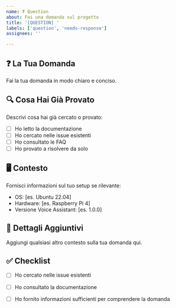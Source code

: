 ```yaml
---
name: ❓ Question
about: Fai una domanda sul progetto
title: '[QUESTION] '
labels: ['question', 'needs-response']
assignees: ''

---
```


## ❓ La Tua Domanda
Fai la tua domanda in modo chiaro e conciso.

## 🔍 Cosa Hai Già Provato
Descrivi cosa hai già cercato o provato:
- [ ] Ho letto la documentazione
- [ ] Ho cercato nelle issue esistenti
- [ ] Ho consultato le FAQ
- [ ] Ho provato a risolvere da solo

## 🖥️ Contesto
Fornisci informazioni sul tuo setup se rilevante:
- OS: [es. Ubuntu 22.04]
- Hardware: [es. Raspberry Pi 4]
- Versione Voice Assistant: [es. 1.0.0]

## 📝 Dettagli Aggiuntivi
Aggiungi qualsiasi altro contesto sulla tua domanda qui.

## ✅ Checklist
- [ ] Ho cercato nelle issue esistenti
- [ ] Ho consultato la documentazione
- [ ] Ho fornito informazioni sufficienti per comprendere la domanda

